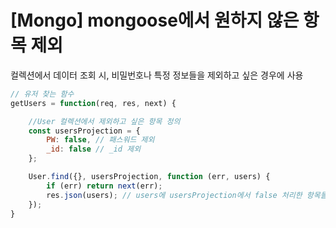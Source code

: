 # [Mongo] mongoose에서 원하지 않은 항목 제외
컬렉션에서 데이터 조회 시, 비밀번호나 특정 정보들을 제외하고 싶은 경우에 사용

```js
// 유저 찾는 함수
getUsers = function(req, res, next) {

    //User 컬렉션에서 제외하고 싶은 항목 정의
    const usersProjection = { 
        PW: false, // 패스워드 제외
        _id: false // _id 제외
    };

    User.find({}, usersProjection, function (err, users) {
        if (err) return next(err);
        res.json(users); // users에 usersProjection에서 false 처리한 항목들은 제외 된다. 
    });    
}

```

